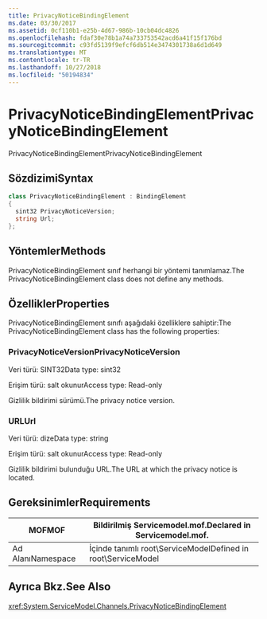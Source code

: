 ```yaml
---
title: PrivacyNoticeBindingElement
ms.date: 03/30/2017
ms.assetid: 0cf110b1-e25b-4d67-986b-10cb04dc4826
ms.openlocfilehash: fdaf30e78b1a74a733753542acd6a41f15f176bd
ms.sourcegitcommit: c93fd5139f9efcf6db514e3474301738a6d1d649
ms.translationtype: MT
ms.contentlocale: tr-TR
ms.lasthandoff: 10/27/2018
ms.locfileid: "50194834"
---
```

# <a name="privacynoticebindingelement"></a><span data-ttu-id="394db-102">PrivacyNoticeBindingElement</span><span class="sxs-lookup"><span data-stu-id="394db-102">PrivacyNoticeBindingElement</span></span>
<span data-ttu-id="394db-103">PrivacyNoticeBindingElement</span><span class="sxs-lookup"><span data-stu-id="394db-103">PrivacyNoticeBindingElement</span></span>  
  
## <a name="syntax"></a><span data-ttu-id="394db-104">Sözdizimi</span><span class="sxs-lookup"><span data-stu-id="394db-104">Syntax</span></span>  
  
```csharp
class PrivacyNoticeBindingElement : BindingElement  
{  
  sint32 PrivacyNoticeVersion;  
  string Url;  
};  
```  
  
## <a name="methods"></a><span data-ttu-id="394db-105">Yöntemler</span><span class="sxs-lookup"><span data-stu-id="394db-105">Methods</span></span>  
 <span data-ttu-id="394db-106">PrivacyNoticeBindingElement sınıf herhangi bir yöntemi tanımlamaz.</span><span class="sxs-lookup"><span data-stu-id="394db-106">The PrivacyNoticeBindingElement class does not define any methods.</span></span>  
  
## <a name="properties"></a><span data-ttu-id="394db-107">Özellikler</span><span class="sxs-lookup"><span data-stu-id="394db-107">Properties</span></span>  
 <span data-ttu-id="394db-108">PrivacyNoticeBindingElement sınıfı aşağıdaki özelliklere sahiptir:</span><span class="sxs-lookup"><span data-stu-id="394db-108">The PrivacyNoticeBindingElement class has the following properties:</span></span>  
  
### <a name="privacynoticeversion"></a><span data-ttu-id="394db-109">PrivacyNoticeVersion</span><span class="sxs-lookup"><span data-stu-id="394db-109">PrivacyNoticeVersion</span></span>  
 <span data-ttu-id="394db-110">Veri türü: SINT32</span><span class="sxs-lookup"><span data-stu-id="394db-110">Data type: sint32</span></span>  
  
 <span data-ttu-id="394db-111">Erişim türü: salt okunur</span><span class="sxs-lookup"><span data-stu-id="394db-111">Access type: Read-only</span></span>  
  
 <span data-ttu-id="394db-112">Gizlilik bildirimi sürümü.</span><span class="sxs-lookup"><span data-stu-id="394db-112">The privacy notice version.</span></span>  
  
### <a name="url"></a><span data-ttu-id="394db-113">URL</span><span class="sxs-lookup"><span data-stu-id="394db-113">Url</span></span>  
 <span data-ttu-id="394db-114">Veri türü: dize</span><span class="sxs-lookup"><span data-stu-id="394db-114">Data type: string</span></span>  
  
 <span data-ttu-id="394db-115">Erişim türü: salt okunur</span><span class="sxs-lookup"><span data-stu-id="394db-115">Access type: Read-only</span></span>  
  
 <span data-ttu-id="394db-116">Gizlilik bildirimi bulunduğu URL.</span><span class="sxs-lookup"><span data-stu-id="394db-116">The URL at which the privacy notice is located.</span></span>  
  
## <a name="requirements"></a><span data-ttu-id="394db-117">Gereksinimler</span><span class="sxs-lookup"><span data-stu-id="394db-117">Requirements</span></span>  
  
|<span data-ttu-id="394db-118">MOF</span><span class="sxs-lookup"><span data-stu-id="394db-118">MOF</span></span>|<span data-ttu-id="394db-119">Bildirilmiş Servicemodel.mof.</span><span class="sxs-lookup"><span data-stu-id="394db-119">Declared in Servicemodel.mof.</span></span>|  
|---------|-----------------------------------|  
|<span data-ttu-id="394db-120">Ad Alanı</span><span class="sxs-lookup"><span data-stu-id="394db-120">Namespace</span></span>|<span data-ttu-id="394db-121">İçinde tanımlı root\ServiceModel</span><span class="sxs-lookup"><span data-stu-id="394db-121">Defined in root\ServiceModel</span></span>|  
  
## <a name="see-also"></a><span data-ttu-id="394db-122">Ayrıca Bkz.</span><span class="sxs-lookup"><span data-stu-id="394db-122">See Also</span></span>  
 <xref:System.ServiceModel.Channels.PrivacyNoticeBindingElement>
